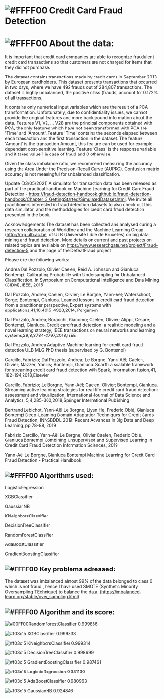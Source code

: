 # ![#FFFF00](https://via.placeholder.com/15/FFFF00/000000?text=+) Credit Card Fraud Detection

# ![#FFFF00](https://via.placeholder.com/15/FFFF00/000000?text=+) About the data:
It is important that credit card companies are able to recognize fraudulent credit card transactions so that customers are not charged for items that they did not purchase.


The dataset contains transactions made by credit cards in September 2013 by European cardholders.
This dataset presents transactions that occurred in two days, where we have 492 frauds out of 284,807 transactions. The dataset is highly unbalanced, the positive class (frauds) account for 0.172% of all transactions.

It contains only numerical input variables which are the result of a PCA transformation. Unfortunately, due to confidentiality issues, we cannot provide the original features and more background information about the data. Features V1, V2, … V28 are the principal components obtained with PCA, the only features which have not been transformed with PCA are 'Time' and 'Amount'. Feature 'Time' contains the seconds elapsed between each transaction and the first transaction in the dataset. The feature 'Amount' is the transaction Amount, this feature can be used for example-dependant cost-sensitive learning. Feature 'Class' is the response variable and it takes value 1 in case of fraud and 0 otherwise.

Given the class imbalance ratio, we recommend measuring the accuracy using the Area Under the Precision-Recall Curve (AUPRC). Confusion matrix accuracy is not meaningful for unbalanced classification.

Update (03/05/2021)
A simulator for transaction data has been released as part of the practical handbook on Machine Learning for Credit Card Fraud Detection - https://fraud-detection-handbook.github.io/fraud-detection-handbook/Chapter_3_GettingStarted/SimulatedDataset.html. We invite all practitioners interested in fraud detection datasets to also check out this data simulator, and the methodologies for credit card fraud detection presented in the book.

Acknowledgements
The dataset has been collected and analysed during a research collaboration of Worldline and the Machine Learning Group (http://mlg.ulb.ac.be) of ULB (Université Libre de Bruxelles) on big data mining and fraud detection.
More details on current and past projects on related topics are available on https://www.researchgate.net/project/Fraud-detection-5 and the page of the DefeatFraud project

Please cite the following works:

Andrea Dal Pozzolo, Olivier Caelen, Reid A. Johnson and Gianluca Bontempi. Calibrating Probability with Undersampling for Unbalanced Classification. In Symposium on Computational Intelligence and Data Mining (CIDM), IEEE, 2015

Dal Pozzolo, Andrea; Caelen, Olivier; Le Borgne, Yann-Ael; Waterschoot, Serge; Bontempi, Gianluca. Learned lessons in credit card fraud detection from a practitioner perspective, Expert systems with applications,41,10,4915-4928,2014, Pergamon

Dal Pozzolo, Andrea; Boracchi, Giacomo; Caelen, Olivier; Alippi, Cesare; Bontempi, Gianluca. Credit card fraud detection: a realistic modeling and a novel learning strategy, IEEE transactions on neural networks and learning systems,29,8,3784-3797,2018,IEEE

Dal Pozzolo, Andrea Adaptive Machine learning for credit card fraud detection ULB MLG PhD thesis (supervised by G. Bontempi)

Carcillo, Fabrizio; Dal Pozzolo, Andrea; Le Borgne, Yann-Aël; Caelen, Olivier; Mazzer, Yannis; Bontempi, Gianluca. Scarff: a scalable framework for streaming credit card fraud detection with Spark, Information fusion,41, 182-194,2018,Elsevier

Carcillo, Fabrizio; Le Borgne, Yann-Aël; Caelen, Olivier; Bontempi, Gianluca. Streaming active learning strategies for real-life credit card fraud detection: assessment and visualization, International Journal of Data Science and Analytics, 5,4,285-300,2018,Springer International Publishing

Bertrand Lebichot, Yann-Aël Le Borgne, Liyun He, Frederic Oblé, Gianluca Bontempi Deep-Learning Domain Adaptation Techniques for Credit Cards Fraud Detection, INNSBDDL 2019: Recent Advances in Big Data and Deep Learning, pp 78-88, 2019

Fabrizio Carcillo, Yann-Aël Le Borgne, Olivier Caelen, Frederic Oblé, Gianluca Bontempi Combining Unsupervised and Supervised Learning in Credit Card Fraud Detection Information Sciences, 2019

Yann-Aël Le Borgne, Gianluca Bontempi Machine Learning for Credit Card Fraud Detection - Practical Handbook

## ![#FFFF00](https://via.placeholder.com/15/FFFF00/000000?text=+) Algorithms used:
LogisticRegression

XGBClassifier

GaussianNB

KNeighborsClassifier

DecisionTreeClassifier

RandomForestClassifier

AdaBoostClassifier

GradientBoostingClassifier

## ![#FFFF00](https://via.placeholder.com/15/FFFF00/000000?text=+) Key problems adressed:
The dataset was imbalanced almost 99% of the data belonged to class 0 which is not fraud , hence I have used SMOTE (Synthetic Minority Oversampling TEchnique)
to balance the data.
(https://imbalanced-learn.org/stable/over_sampling.html)

## ![#FFFF00](https://via.placeholder.com/15/FFFF00/000000?text=+) Algorithm and its score:

![#00FF00](https://via.placeholder.com/15/00FF00/000000?text=+)RandomForestClassifier	0.999886
	
![#f03c15](https://via.placeholder.com/15/f03c15/000000?text=+)  XGBClassifier	0.999833
	
![#f03c15](https://via.placeholder.com/15/f03c15/000000?text=+)  KNeighborsClassifier	0.999314
	
![#f03c15](https://via.placeholder.com/15/f03c15/000000?text=+)  DecisionTreeClassifier	0.998699
	
![#f03c15](https://via.placeholder.com/15/f03c15/000000?text=+)  GradientBoostingClassifier	0.987461
	
![#f03c15](https://via.placeholder.com/15/f03c15/000000?text=+) LogisticRegression	0.981130
	
![#f03c15](https://via.placeholder.com/15/f03c15/000000?text=+)  AdaBoostClassifier	0.980963
	
![#f03c15](https://via.placeholder.com/15/f03c15/000000?text=+)  GaussianNB	0.924846

